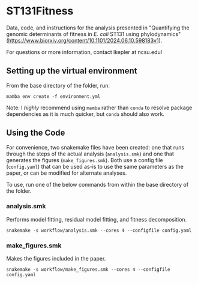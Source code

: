 # ST131Fitness

Data, code, and instructions for the analysis presented in "Quantifying the genomic determinants of fitness in *E. coli* ST131 using phylodynamics" (https://www.biorxiv.org/content/10.1101/2024.06.10.598183v1).

For questions or more information, contact lkepler at ncsu.edu!

## Setting up the virtual environment
From the base directory of the folder, run:

```
mamba env create -f environment.yml
```
Note: I *highly* recommend using `mamba`  rather than `conda` to resolve package dependencies as it is much quicker, but `conda` should also work.

## Using the Code
For convenience, two snakemake files have been created: one that runs through the steps of the actual analysis (`analysis.smk`) and one that generates the figures (`make_figures.smk`). Both use a config file (`config.yaml`) that can be used as-is to use the same parameters as the paper, or can be modified for alternate analyses.

To use, run one of the below commands from within the base directory of the folder.

### analysis.smk

Performs model fitting, residual model fitting, and fitness decomposition.

```
snakemake -s workflow/analysis.smk --cores 4 --configfile config.yaml
```

### make_figures.smk

Makes the figures included in the paper.

```
snakemake -s workflow/make_figures.smk --cores 4 --configfile config.yaml
```





